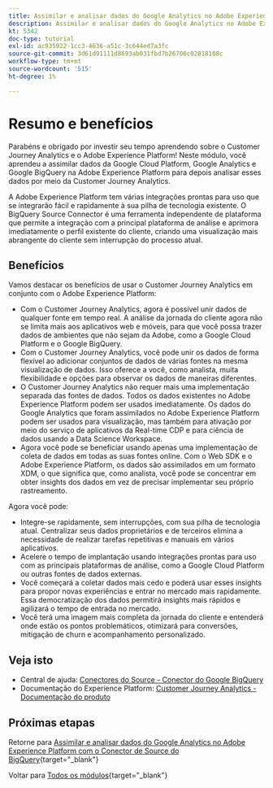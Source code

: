 ```yaml
---
title: Assimilar e analisar dados do Google Analytics no Adobe Experience Platform com o Conector de Source do BigQuery - Resumo
description: Assimilar e analisar dados do Google Analytics no Adobe Experience Platform com o Conector de Source do BigQuery - Resumo
kt: 5342
doc-type: tutorial
exl-id: ac935922-1cc3-4636-a51c-3c644ed7a3fc
source-git-commit: 3d61d91111d8693ab031fbd7b26706c02818108c
workflow-type: tm+mt
source-wordcount: '515'
ht-degree: 1%

---
```


# Resumo e benefícios

Parabéns e obrigado por investir seu tempo aprendendo sobre o Customer Journey Analytics e o Adobe Experience Platform!
Neste módulo, você aprendeu a assimilar dados da Google Cloud Platform, Google Analytics e Google BigQuery na Adobe Experience Platform para depois analisar esses dados por meio da Customer Journey Analytics.

A Adobe Experience Platform tem várias integrações prontas para uso que se integrarão fácil e rapidamente à sua pilha de tecnologia existente. O BigQuery Source Connector é uma ferramenta independente de plataforma que permite a integração com a principal plataforma de análise e aprimora imediatamente o perfil existente do cliente, criando uma visualização mais abrangente do cliente sem interrupção do processo atual.

## Benefícios

Vamos destacar os benefícios de usar o Customer Journey Analytics em conjunto com o Adobe Experience Platform:

- Com o Customer Journey Analytics, agora é possível unir dados de qualquer fonte em tempo real. A análise da jornada do cliente agora não se limita mais aos aplicativos web e móveis, para que você possa trazer dados de ambientes que não sejam da Adobe, como a Google Cloud Platform e o Google BigQuery.
- Com o Customer Journey Analytics, você pode unir os dados de forma flexível ao adicionar conjuntos de dados de várias fontes na mesma visualização de dados. Isso oferece a você, como analista, muita flexibilidade e opções para observar os dados de maneiras diferentes.
- O Customer Journey Analytics não requer mais uma implementação separada das fontes de dados. Todos os dados existentes no Adobe Experience Platform podem ser usados imediatamente. Os dados do Google Analytics que foram assimilados no Adobe Experience Platform podem ser usados para visualização, mas também para ativação por meio do serviço de aplicativos da Real-time CDP e para ciência de dados usando a Data Science Workspace.
- Agora você pode se beneficiar usando apenas uma implementação de coleta de dados em todas as suas fontes online. Com o Web SDK e o Adobe Experience Platform, os dados são assimilados em um formato XDM, o que significa que, como analista, você pode se concentrar em obter insights dos dados em vez de precisar implementar seu próprio rastreamento.

Agora você pode:

- Integre-se rapidamente, sem interrupções, com sua pilha de tecnologia atual. Centralizar seus dados proprietários e de terceiros elimina a necessidade de realizar tarefas repetitivas e manuais em vários aplicativos.
- Acelere o tempo de implantação usando integrações prontas para uso com as principais plataformas de análise, como a Google Cloud Platform ou outras fontes de dados externas.
- Você começará a coletar dados mais cedo e poderá usar esses insights para propor novas experiências e entrar no mercado mais rapidamente. Essa democratização dos dados permitirá insights mais rápidos e agilizará o tempo de entrada no mercado.
- Você terá uma imagem mais completa da jornada do cliente e entenderá onde estão os pontos problemáticos, otimizará para conversões, mitigação de churn e acompanhamento personalizado.

## Veja isto

- Central de ajuda: [Conectores do Source - Conector do Google BigQuery](https://experienceleague.adobe.com/docs/experience-platform/sources/connectors/databases/bigquery.html)
- Documentação do Experience Platform: [Customer Journey Analytics - Documentação do produto](https://docs.adobe.com/content/help/pt-BR/experience-cloud/user-guides/home.translate.html)

## Próximas etapas

Retorne para [Assimilar e analisar dados do Google Analytics no Adobe Experience Platform com o Conector de Source do BigQuery](./customer-journey-analytics-bigquery-gcp.md){target="_blank"}

Voltar para [Todos os módulos](./../../../../overview.md){target="_blank"}
